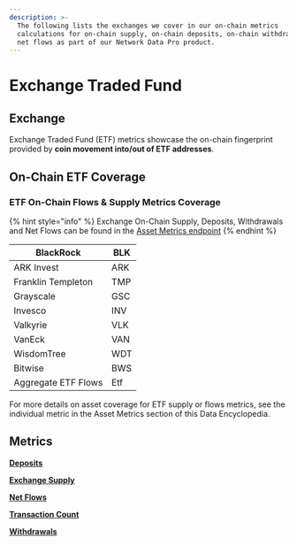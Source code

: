 ```yaml
---
description: >-
  The following lists the exchanges we cover in our on-chain metrics
  calculations for on-chain supply, on-chain deposits, on-chain withdrawals, and
  net flows as part of our Network Data Pro product.
---
```


# Exchange Traded Fund

## Exchange

Exchange Traded Fund (ETF) metrics showcase the on-chain fingerprint provided by **coin movement into/out of ETF addresses**.

## On-Chain ETF Coverage

### ETF On-Chain Flows & Supply Metrics Coverage

{% hint style="info" %}
Exchange On-Chain Supply, Deposits, Withdrawals and Net Flows can be found in the [Asset Metrics endpoint](https://docs.coinmetrics.io/api/v4#operation/getTimeseriesAssetMetrics)
{% endhint %}

| BlackRock           | BLK |
| ------------------- | --- |
| ARK Invest          | ARK |
| Franklin Templeton  | TMP |
| Grayscale           | GSC |
| Invesco             | INV |
| Valkyrie            | VLK |
| VanEck              | VAN |
| WisdomTree          | WDT |
| Bitwise             | BWS |
| Aggregate ETF Flows | Etf |

For more details on asset coverage for ETF supply or flows metrics, see the individual metric in the Asset Metrics section of this Data Encyclopedia.

## Metrics

[**Deposits**](../exchange/deposits.md)

[**Exchange Supply**](../exchange/exchange-supply.md)

[**Net Flows**](../exchange/net-flows.md)

[**Transaction Count**](../exchange/transaction-count.md)

[**Withdrawals**](../exchange/withdrawals.md)
